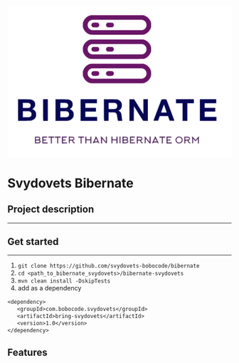 ![logo.png](assets/logo.png)

# Svydovets Bibernate

## Project description

---

## Get started

---

1. ```git clone https://github.com/svydovets-bobocode/bibernate```
2. ```cd <path_to_bibernate_svydovets>/bibernate-svydovets```
3. ```mvn clean install -DskipTests```
4. add as a dependency

```
<dependency>
   <groupId>com.bobocode.svydovets</groupId>
   <artifactId>bring-svydovets</artifactId>
   <version>1.0</version>
</dependency>
```

## Features

